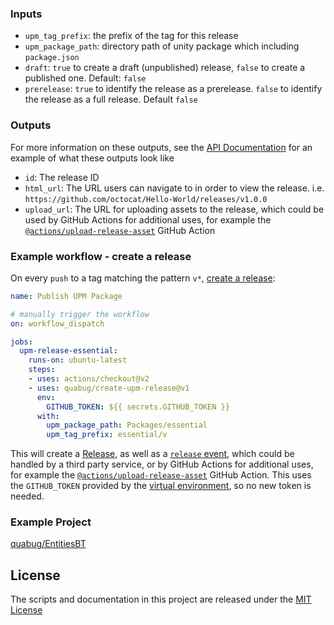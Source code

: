 ### Inputs
- `upm_tag_prefix`: the prefix of the tag for this release
- `upm_package_path`: directory path of unity package which including `package.json`
- `draft`: `true` to create a draft (unpublished) release, `false` to create a published one. Default: `false`
- `prerelease`: `true` to identify the release as a prerelease. `false` to identify the release as a full release. Default `false`

### Outputs
For more information on these outputs, see the [API Documentation](https://developer.github.com/v3/repos/releases/#response-4) for an example of what these outputs look like

- `id`: The release ID
- `html_url`: The URL users can navigate to in order to view the release. i.e. `https://github.com/octocat/Hello-World/releases/v1.0.0`
- `upload_url`: The URL for uploading assets to the release, which could be used by GitHub Actions for additional uses, for example the [`@actions/upload-release-asset`](https://www.github.com/actions/upload-release-asset) GitHub Action

### Example workflow - create a release
On every `push` to a tag matching the pattern `v*`, [create a release](https://developer.github.com/v3/repos/releases/#create-a-release):

```yaml
name: Publish UPM Package

# manually trigger the workflow
on: workflow_dispatch

jobs:
  upm-release-essential:
    runs-on: ubuntu-latest
    steps:
    - uses: actions/checkout@v2
    - uses: quabug/create-upm-release@v1
      env:
        GITHUB_TOKEN: ${{ secrets.GITHUB_TOKEN }}
      with:
        upm_package_path: Packages/essential
        upm_tag_prefix: essential/v
```

This will create a [Release](https://help.github.com/en/articles/creating-releases), as well as a [`release` event](https://developer.github.com/v3/activity/events/types/#releaseevent), which could be handled by a third party service, or by GitHub Actions for additional uses, for example the [`@actions/upload-release-asset`](https://www.github.com/actions/upload-release-asset) GitHub Action. This uses the `GITHUB_TOKEN` provided by the [virtual environment](https://help.github.com/en/github/automating-your-workflow-with-github-actions/virtual-environments-for-github-actions#github_token-secret), so no new token is needed.

### Example Project
[quabug/EntitiesBT](https://github.com/quabug/EntitiesBT/blob/master/.github/workflows/release.yml)

## License
The scripts and documentation in this project are released under the [MIT License](LICENSE)
